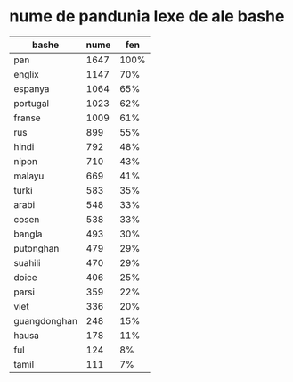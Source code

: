 # nume de pandunia lexe de ale bashe

| bashe | nume  | fen |
|-------|-------|-----|
| pan | 1647 | 100% |
| englix | 1147 | 70% |
| espanya | 1064 | 65% |
| portugal | 1023 | 62% |
| franse | 1009 | 61% |
| rus | 899 | 55% |
| hindi | 792 | 48% |
| nipon | 710 | 43% |
| malayu | 669 | 41% |
| turki | 583 | 35% |
| arabi | 548 | 33% |
| cosen | 538 | 33% |
| bangla | 493 | 30% |
| putonghan | 479 | 29% |
| suahili | 470 | 29% |
| doice | 406 | 25% |
| parsi | 359 | 22% |
| viet | 336 | 20% |
| guangdonghan | 248 | 15% |
| hausa | 178 | 11% |
| ful | 124 | 8% |
| tamil | 111 | 7% |
